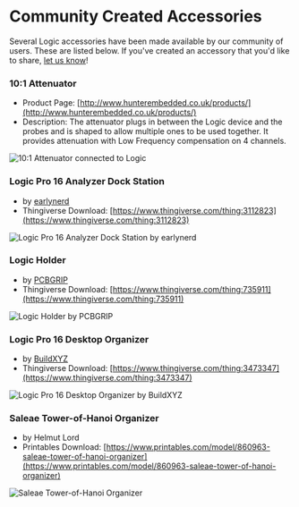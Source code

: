 # Community Created Accessories

Several Logic accessories have been made available by our community of users. These are listed below. If you've created an accessory that you'd like to share, [let us know](https://contact.saleae.com/hc/en-us/requests/new)!

### 10:1 Attenuator

* Product Page: [http://www.hunterembedded.co.uk/products/](http://www.hunterembedded.co.uk/products/)
* Description: The attenuator plugs in between the Logic device and the probes and is shaped to allow multiple ones to be used together. It provides attenuation with Low Frequency compensation on 4 channels.

![10:1 Attenuator connected to Logic](../.gitbook/assets/two-attenuators-connected.jpg)

### Logic Pro 16 Analyzer Dock Station

* by [earlynerd](https://www.thingiverse.com/earlynerd/about)
* Thingiverse Download: [https://www.thingiverse.com/thing:3112823](https://www.thingiverse.com/thing:3112823)

![Logic Pro 16 Analyzer Dock Station by earlynerd](../.gitbook/assets/2018-09-24\_1000.png)

### Logic Holder

* by [PCBGRIP](https://www.thingiverse.com/PCBGRIP/about)
* Thingiverse Download: [https://www.thingiverse.com/thing:735911](https://www.thingiverse.com/thing:735911)

![Logic Holder by PCBGRIP](../.gitbook/assets/2018-09-24\_1026.png)

### Logic Pro 16 Desktop Organizer

* by [BuildXYZ](https://www.thingiverse.com/buildxyz/about)
* Thingiverse Download: [https://www.thingiverse.com/thing:3473347](https://www.thingiverse.com/thing:3473347)

![Logic Pro 16 Desktop Organizer by BuildXYZ](../.gitbook/assets/e1a84da32242e03b838653b751a6350e\_preview\_featured.jpg)


### Saleae Tower-of-Hanoi Organizer

* by Helmut Lord
* Printables Download: [https://www.printables.com/model/860963-saleae-tower-of-hanoi-organizer](https://www.printables.com/model/860963-saleae-tower-of-hanoi-organizer)

![Saleae Tower-of-Hanoi Organizer](https://media.printables.com/media/prints/860963/images/6615309_e44c9996-eb73-43fc-b84b-3198434e3188_5d384b96-e8bf-4376-baf9-ba77458ca830/ezgifcom-optimize.gif)

